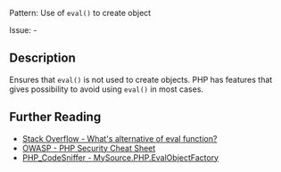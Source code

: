 Pattern: Use of `eval()` to create object

Issue: -

## Description

Ensures that `eval()` is not used to create objects. PHP has features that gives possibility to avoid using `eval()` in most cases.

## Further Reading

* [Stack Overflow - What's alternative of eval function?](https://stackoverflow.com/questions/10671602/whats-alternative-of-eval-function)
* [OWASP - PHP Security Cheat Sheet](https://www.owasp.org/index.php/PHP_Security_Cheat_Sheet#Code_Injection)
* [PHP_CodeSniffer - MySource.PHP.EvalObjectFactory](https://github.com/PHPCSStandards/PHP_CodeSniffer/blob/master/src/Standards/MySource/Sniffs/PHP/EvalObjectFactorySniff.php)
